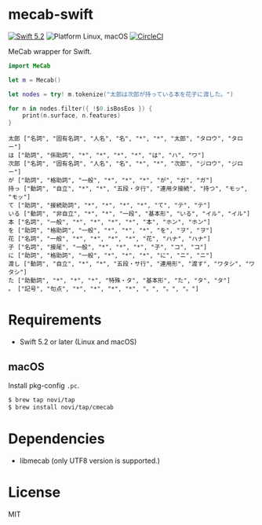 mecab-swift
===========

[![Swift 5.2](https://img.shields.io/badge/Swift-5.2-orange.svg)](https://swift.org)
![Platform Linux, macOS](https://img.shields.io/badge/Platforms-Linux%2C%20macOS-lightgray.svg)
[![CircleCI](https://circleci.com/gh/novi/mecab-swift.svg?style=svg)](https://circleci.com/gh/novi/mecab-swift)



MeCab wrapper for Swift.


```swift 
import MeCab

let m = Mecab()

let nodes = try! m.tokenize("太郎は次郎が持っている本を花子に渡した。")

for n in nodes.filter({ !$0.isBosEos }) {
    print(n.surface, n.features)
}      
``` 

```
太郎 ["名詞", "固有名詞", "人名", "名", "*", "*", "太郎", "タロウ", "タロー"]
は ["助詞", "係助詞", "*", "*", "*", "*", "は", "ハ", "ワ"]
次郎 ["名詞", "固有名詞", "人名", "名", "*", "*", "次郎", "ジロウ", "ジロー"]
が ["助詞", "格助詞", "一般", "*", "*", "*", "が", "ガ", "ガ"]
持っ ["動詞", "自立", "*", "*", "五段・タ行", "連用タ接続", "持つ", "モッ", "モッ"]
て ["助詞", "接続助詞", "*", "*", "*", "*", "て", "テ", "テ"]
いる ["動詞", "非自立", "*", "*", "一段", "基本形", "いる", "イル", "イル"]
本 ["名詞", "一般", "*", "*", "*", "*", "本", "ホン", "ホン"]
を ["助詞", "格助詞", "一般", "*", "*", "*", "を", "ヲ", "ヲ"]
花 ["名詞", "一般", "*", "*", "*", "*", "花", "ハナ", "ハナ"]
子 ["名詞", "接尾", "一般", "*", "*", "*", "子", "コ", "コ"]
に ["助詞", "格助詞", "一般", "*", "*", "*", "に", "ニ", "ニ"]
渡し ["動詞", "自立", "*", "*", "五段・サ行", "連用形", "渡す", "ワタシ", "ワタシ"]
た ["助動詞", "*", "*", "*", "特殊・タ", "基本形", "た", "タ", "タ"]
。 ["記号", "句点", "*", "*", "*", "*", "。", "。", "。"]
```

# Requirements

* Swift 5.2 or later (Linux and macOS)

## macOS

Install pkg-config `.pc`.

```sh
$ brew tap novi/tap
$ brew install novi/tap/cmecab
```

# Dependencies

* libmecab (only UTF8 version is supported.)

# License

MIT
